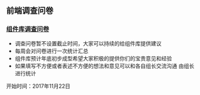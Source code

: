 ## 前端调查问卷

### [组件库调查问卷](https://wj.qq.com/s/1699161/b994)
 + 调查问卷暂不设置截止时间，大家可以持续的给组件库提供建议
 + 每周会对问卷进行一次统计汇总 
 + 组件库预计年底初步成型希望大家积极的提供你们的宝贵意见和经验
 + 如果填写不方便或者表述不方便的想法和意见可以和各自组长交流沟通 由组长进行统计
 
 开始时间：2017年11月22日
